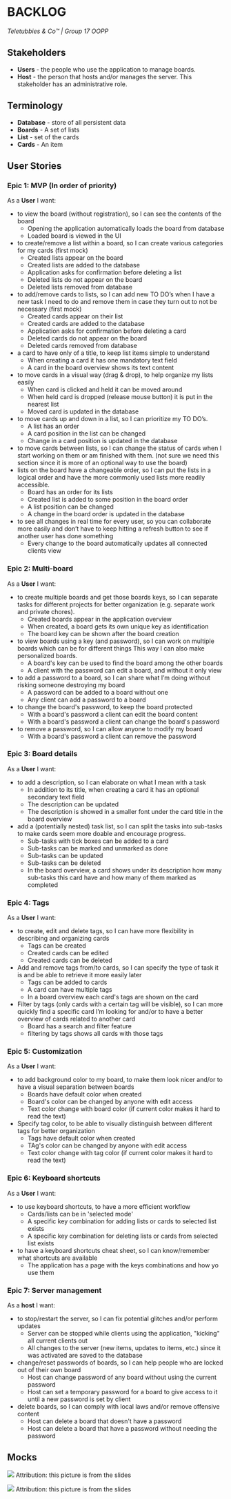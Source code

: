 BACKLOG
=======
*Teletubbies & Co™ | Group 17 OOPP*

## Stakeholders

- **Users** - the people who use the application to manage boards.
- **Host** - the person that hosts and/or manages the server. This stakeholder has an administrative role.

## Terminology

- **Database** - store of all persistent data
- **Boards** - A set of lists
- **List** - set of the cards
- **Cards** - An item

## User Stories

### Epic 1: MVP (In order of priority)

As a **User** I want:

- to view the board (without registration), so I can see the contents of the board
  * Opening the application automatically loads the board from database
  * Loaded board is viewed in the UI
- to create/remove a list within a board, so I can create various categories for my cards (first mock)
  * Created lists appear on the board
  * Created lists are added to the database
  * Application asks for confirmation before deleting a list
  * Deleted lists do not appear on the board
  * Deleted lists removed from database
- to add/remove cards to lists, so I can add new TO DO’s when I have a new task I need to do and remove them in case
  they turn out to not be necessary (first mock)
  * Created cards appear on their list
  * Created cards are added to the database
  * Application asks for confirmation before deleting a card
  * Deleted cards do not appear on the board
  * Deleted cards removed from database
- a card to have only of a title, to keep list items simple to understand
  * When creating a card it has one mandatory text field
  * A card in the board overview shows its text content
- to move cards in a visual way (drag & drop), to help organize my lists easily
  * When card is clicked and held it can be moved around
  * When held card is dropped (release mouse button) it is put in the nearest list
  * Moved card is updated in the database
- to move cards up and down in a list, so I can prioritize my TO DO’s.
  * A list has an order
  * A card position in the list can be changed
  * Change in a card position is updated in the database
- to move cards between lists, so I can change the status of cards when I start working on them or am finished with them. (not sure we need this section since it is more of an optional way to use the board)
- lists on the board have a changeable order, so I can put the lists in a logical order and have the more
  commonly used lists more readily accessible.
  * Board has an order for its lists
  * Created list is added to some position in the board order
  * A list position can be changed
  * A change in the board order is updated in the database
- to see all changes in real time for every user, so you can collaborate more easily and don’t have to keep hitting a
  refresh button to see if another user has done something
  * Every change to the board automatically updates all connected clients view

### Epic 2: Multi-board

As a **User** I want:

- to create multiple boards and get those boards keys,
so I can separate tasks for different projects for better organization (e.g. separate work and private chores).
  * Created boards appear in the application overview
  * When created, a board gets its own unique key as identification
  * The board key can be shown after the board creation
- to view boards using a key (and password), so I can work on multiple boards which can be for different things
This way I can also make personalized boards.
  * A board's key can be used to find the board among the other boards
  * A client with the password can edit a board, and without it only view
- to add a password to a board, so I can share what I’m doing without risking someone destroying my board
  * A password can be added to a board without one
  * Any client can add a password to a board
- to change the board's password, to keep the board protected
  * With a board's password a client can edit the board content
  * With a board's password a client can change the board's password
- to remove a password, so I can allow anyone to modify my board
  * With a board's password a client can remove the password

### Epic 3: Board details

As a **User** I want:

- to add a description, so I can elaborate on what I mean with a task 
  * In addition to its title, when creating a card it has an optional secondary text field
  * The description can be updated
  * The description is showed in a smaller font under the card title in the board overview
- add a (potentially nested) task list,
so I can split the tasks into sub-tasks to make cards seem more doable and encourage progress.
  * Sub-tasks with tick boxes can be added to a card
  * Sub-tasks can be marked and unmarked as done
  * Sub-tasks can be updated
  * Sub-tasks can be deleted
  * In the board overview, a card shows under its description how many sub-tasks this card have and how many of them marked as completed

### Epic 4: Tags

As a **User** I want:

- to create, edit and delete tags, so I can have more flexibility in describing and organizing cards
  * Tags can be created
  * Created cards can be edited
  * Created cards can be deleted
- Add and remove tags from/to cards, so I can specify the type of task it is and be able to retrieve it more easily later
  * Tags can be added to cards
  * A card can have multiple tags
  * In a board overview each card's tags are shown on the card
- Filter by tags (only cards with a certain tag will be visible), so I can more quickly find a specific card I’m looking for and/or to have a better overview of cards related to another card
  * Board has a search and filter feature
  * filtering by tags shows all cards with those tags

### Epic 5: Customization

As a **User** I want:

- to add background color to my board, to make them look nicer and/or to have a visual separation between boards
  * Boards have default color when created
  * Board's color can be changed by anyone with edit access
  * Text color change with board color (if current color makes it hard to read the text)
- Specify tag color, to be able to visually distinguish between different tags for better organization
  * Tags have default color when created
  * TAg's color can be changed by anyone with edit access
  * Text color change with tag color (if current color makes it hard to read the text)

### Epic 6: Keyboard shortcuts

As a **User** I want:

- to use keyboard shortcuts, to have a more efficient workflow
  * Cards/lists can be in 'selected mode'
  * A specific key combination for adding lists or cards to selected list exists
  * A specific key combination for deleting lists or cards from selected list exists
- to have a keyboard shortcuts cheat sheet, so I can know/remember what shortcuts are available
  * The application has a page with the keys combinations and how yo use them

### Epic 7: Server management

As a **host** I want:

- to stop/restart the server, so I can fix potential glitches and/or perform updates
  * Server can be stopped while clients using the application, "kicking" all current clients out
  * All changes to the server (new items, updates to items, etc.) since it was activated are saved to the database 
- change/reset passwords of boards, so I can help people who are locked out of their own board
  * Host can change password of any board without using the current password
  * Host can set a temporary password for a board to give access to it until a new password is set by client
- delete boards, so I can comply with local laws and/or remove offensive content
  * Host can delete a board that doesn't have a password
  * Host can delete a board that have a password without needing the password

## Mocks

![](images/talio.png)
Attribution: this picture is from the slides

![](images/image2.png)
Attribution: this picture is from the slides
